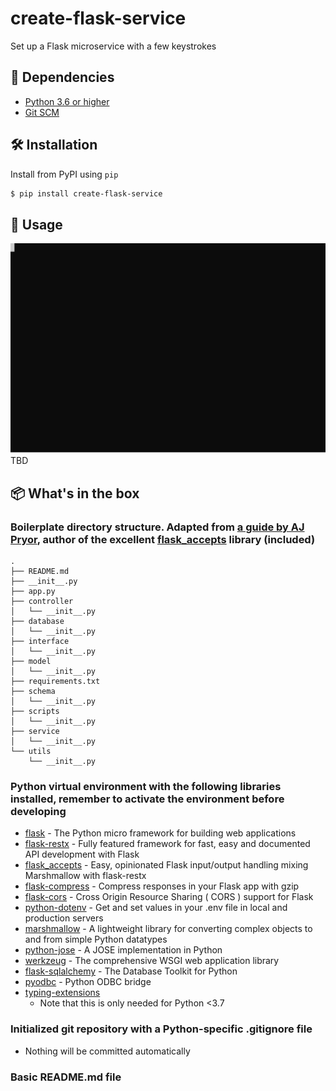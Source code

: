# create-flask-service
Set up a Flask microservice with a few keystrokes

## 👶 Dependencies
* [Python 3.6 or higher](https://www.python.org/downloads/)
* [Git SCM](https://git-scm.com/downloads)

## 🛠️ Installation
Install from PyPI using `pip`
```bash
$ pip install create-flask-service
```

## 🚀 Usage
![Demo](https://github.com/amickael/create-flask-service/blob/master/demo.svg)
TBD

## 📦 What's in the box
### Boilerplate directory structure. Adapted from [a guide by AJ Pryor](http://alanpryorjr.com/2019-05-20-flask-api-example/), author of the excellent [flask_accepts](https://github.com/apryor6/flask_accepts) library (included)
```
.
├── README.md
├── __init__.py
├── app.py
├── controller
│   └── __init__.py
├── database
│   └── __init__.py
├── interface
│   └── __init__.py
├── model
│   └── __init__.py
├── requirements.txt
├── schema
│   └── __init__.py
├── scripts
│   └── __init__.py
├── service
│   └── __init__.py
└── utils
    └── __init__.py
```

### Python virtual environment with the following libraries installed, remember to activate the environment before developing
* [flask](https://github.com/pallets/flask) - The Python micro framework for building web applications
* [flask-restx](https://github.com/python-restx/flask-restx) - Fully featured framework for fast, easy and documented API development with Flask
* [flask_accepts](https://github.com/apryor6/flask_accepts) - Easy, opinionated Flask input/output handling mixing Marshmallow with flask-restx
* [flask-compress](https://github.com/colour-science/flask-compress) - Compress responses in your Flask app with gzip
* [flask-cors](https://github.com/corydolphin/flask-cors) - Cross Origin Resource Sharing ( CORS ) support for Flask
* [python-dotenv](https://github.com/theskumar/python-dotenv) - Get and set values in your .env file in local and production servers
* [marshmallow](https://github.com/marshmallow-code/marshmallow) - A lightweight library for converting complex objects to and from simple Python datatypes
* [python-jose](https://github.com/mpdavis/python-jose) - A JOSE implementation in Python
* [werkzeug](https://github.com/pallets/werkzeug) - The comprehensive WSGI web application library
* [flask-sqlalchemy](https://github.com/pallets/flask-sqlalchemy) - The Database Toolkit for Python
* [pyodbc](https://github.com/mkleehammer/pyodbc) - Python ODBC bridge
* [typing-extensions](https://github.com/python/typing/tree/master/typing_extensions)
  * Note that this is only needed for Python <3.7
### Initialized git repository with a Python-specific .gitignore file
* Nothing will be committed automatically

### Basic README.md file
